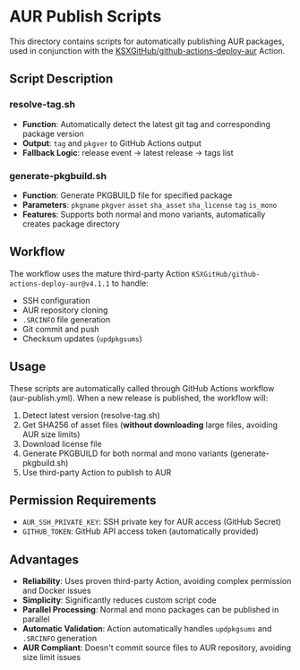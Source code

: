 # AUR Publish Scripts

This directory contains scripts for automatically publishing AUR packages, used in conjunction with the [KSXGitHub/github-actions-deploy-aur](https://github.com/KSXGitHub/github-actions-deploy-aur) Action.

## Script Description

### resolve-tag.sh
- **Function**: Automatically detect the latest git tag and corresponding package version
- **Output**: `tag` and `pkgver` to GitHub Actions output
- **Fallback Logic**: release event → latest release → tags list

### generate-pkgbuild.sh
- **Function**: Generate PKGBUILD file for specified package
- **Parameters**: `pkgname` `pkgver` `asset` `sha_asset` `sha_license` `tag` `is_mono`
- **Features**: Supports both normal and mono variants, automatically creates package directory

## Workflow

The workflow uses the mature third-party Action `KSXGitHub/github-actions-deploy-aur@v4.1.1` to handle:
- SSH configuration
- AUR repository cloning
- `.SRCINFO` file generation
- Git commit and push
- Checksum updates (`updpkgsums`)

## Usage

These scripts are automatically called through GitHub Actions workflow (aur-publish.yml). When a new release is published, the workflow will:

1. Detect latest version (resolve-tag.sh)
2. Get SHA256 of asset files (**without downloading** large files, avoiding AUR size limits)
3. Download license file
4. Generate PKGBUILD for both normal and mono variants (generate-pkgbuild.sh)
5. Use third-party Action to publish to AUR

## Permission Requirements

- `AUR_SSH_PRIVATE_KEY`: SSH private key for AUR access (GitHub Secret)
- `GITHUB_TOKEN`: GitHub API access token (automatically provided)

## Advantages

- **Reliability**: Uses proven third-party Action, avoiding complex permission and Docker issues
- **Simplicity**: Significantly reduces custom script code
- **Parallel Processing**: Normal and mono packages can be published in parallel
- **Automatic Validation**: Action automatically handles `updpkgsums` and `.SRCINFO` generation
- **AUR Compliant**: Doesn't commit source files to AUR repository, avoiding size limit issues
